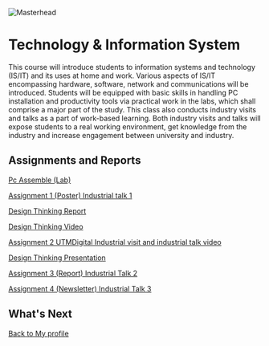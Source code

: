![Masterhead](https://t3.ftcdn.net/jpg/02/96/61/94/360_F_296619471_iEGweTy9VsokHtbCJsVmyez0d2rocmmA.jpg)
# Technology & Information System

This course will introduce students to information systems and technology (IS/IT) and its uses at home and work. Various aspects of IS/IT encompassing hardware, software, network and communications will be introduced. Students will be equipped with basic skills in handling PC installation and productivity tools via practical work in the labs, which shall comprise a major part of the study. This class also conducts industry visits and talks as a part of work-based learning. Both industry visits and talks will expose students to a real working environment, get knowledge from the industry and increase engagement between university and industry. 

<h2>Assignments and Reports</h2>

<p>
   <p><a href="https://github.com/chuahhw/pcassemble">Pc Assemble (Lab)</a></p>
</p>

<p>
  <p><a href="https://github.com/chuahhw/poster">Assignment 1 (Poster) Industrial talk 1 </a></p>
</p>

<p>
   <p><a href="https://github.com/chuahhw/TIS/files/14034809/Section.5.Group.4.5.pdf">Design Thinking Report</a></p>
</p>

<p>
   <p><a href="https://github.com/chuahhw/designthinking">Design Thinking Video</a></p>
</p>

<p>
   <p><a href="https://github.com/chuahhw/UTMDigital">Assignment 2 UTMDigital Industrial visit and industrial talk video</a></p>
</p>

<p>
   <p><a href="https://github.com/chuahhw/presentation">Design Thinking Presentation</a></p>
</p>

<p>
   <p><a href="https://github.com/chuahhw/TIS/files/13897403/Modern.Annual.Report.1.pdf">Assignment 3 (Report) Industrial Talk 2</a></p>
</p>

<p>
   <p><a href="https://github.com/chuahhw/TIS/files/14034791/Section.5.Group.4.Assignment.4.pdf">Assignment 4 (Newsletter) Industrial Talk 3</a></p>
</p>


<h2>What's Next</h2>
<a href="https://github.com/chuahhw">Back to My profile</a>
